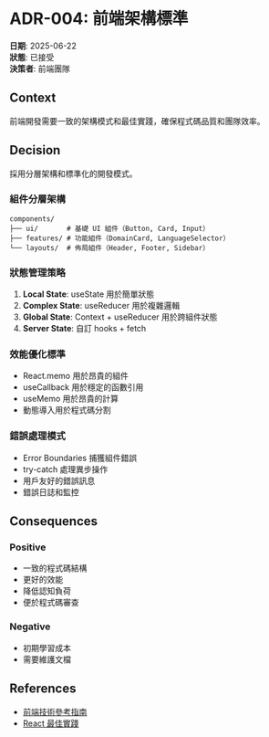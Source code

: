# ADR-004: 前端架構標準

**日期**: 2025-06-22  
**狀態**: 已接受  
**決策者**: 前端團隊

## Context
前端開發需要一致的架構模式和最佳實踐，確保程式碼品質和團隊效率。

## Decision
採用分層架構和標準化的開發模式。

### 組件分層架構
```
components/
├── ui/       # 基礎 UI 組件（Button, Card, Input）
├── features/ # 功能組件（DomainCard, LanguageSelector）
└── layouts/  # 佈局組件（Header, Footer, Sidebar）
```

### 狀態管理策略
1. **Local State**: useState 用於簡單狀態
2. **Complex State**: useReducer 用於複雜邏輯
3. **Global State**: Context + useReducer 用於跨組件狀態
4. **Server State**: 自訂 hooks + fetch

### 效能優化標準
- React.memo 用於昂貴的組件
- useCallback 用於穩定的函數引用
- useMemo 用於昂貴的計算
- 動態導入用於程式碼分割

### 錯誤處理模式
- Error Boundaries 捕獲組件錯誤
- try-catch 處理異步操作
- 用戶友好的錯誤訊息
- 錯誤日誌和監控

## Consequences

### Positive
- 一致的程式碼結構
- 更好的效能
- 降低認知負荷
- 便於程式碼審查

### Negative
- 初期學習成本
- 需要維護文檔

## References
- [前端技術參考指南](../tutorials/frontend-patterns.md)
- [React 最佳實踐](https://react.dev/learn/thinking-in-react)
